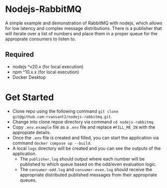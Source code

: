 # Nodejs-RabbitMQ

A simple example and demonstration of RabbitMQ with nodejs, which allows for low latency and complex message distributions. There is a publisher that will iterate over a list of numbers and place them in a proper queue for the approprate consumers to listen to.

## Required

- nodejs ^v20.x (for local execution)
- npm ^10.x.x (for local execution)
- Docker Desktop

# Get Started
- Clone repo using the following command `git clone git@github.com:rvansant2/nodejs-rabbitmq.git`.
- Change into clone repoe directory via command `cd nodejs-rabbitmq`.
- Copy `.env.example` file as a `.env` file and replace `#FILL_ME_IN` with the appropiate details.
- Once the `.env` file is created and filled, you can start the application via command `docker compose up --build`.
- A local `logs` directory will be created and you can see the outputs of the application.
    - The `publisher.log` should output where each number will be published to which queue based on the odd/even evaluation logic.
    - The `consumer-odd.log` and `consumer-even.log` should receive the appropriate distributed published messages from their appropriate queues.

